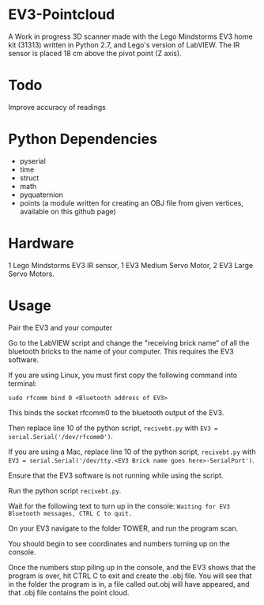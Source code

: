 # EV3-Pointcloud
A Work in progress 3D scanner made with the Lego Mindstorms EV3 home kit (31313) written in Python 2.7, and Lego's version of LabVIEW. The IR sensor is placed 18 cm above the pivot point (Z axis).

# Todo
Improve accuracy of readings

# Python Dependencies
* pyserial
* time
* struct
* math
* pyquaternion
* points (a module written for creating an OBJ file from given vertices, available on this github page)

# Hardware
1 Lego Mindstorms EV3 IR sensor, 1 EV3 Medium Servo Motor, 2 EV3 Large Servo Motors.

# Usage
Pair the EV3 and your computer

Go to the LabVIEW script and change the "receiving brick name" of all the bluetooth bricks to the name of your computer. This requires the EV3 software.

If you are using Linux, you must first copy the following command into terminal:
```
sudo rfcomm bind 0 <Bluetooth address of EV3>
```
This binds the socket rfcomm0 to the bluetooth output of the EV3.

Then replace line 10 of the python script, ```recivebt.py``` with ```EV3 = serial.Serial('/dev/rfcomm0')```.

If you are using a Mac, replace line 10 of the python script, ```recivebt.py``` with 
```EV3 = serial.Serial('/dev/tty.<EV3 Brick name goes here>-SerialPort')```.

Ensure that the EV3 software is not running while using the script.

Run the python script ```recivebt.py```.

Wait for the following text to turn up in the console:
```Waiting for EV3 Bluetooth messages, CTRL C to quit.```

On your EV3 navigate to the folder TOWER, and run the program scan.

You should begin to see coordinates and numbers turning up on the console.

Once the numbers stop piling up in the console, and the EV3 shows that the program is over, hit CTRL C to exit and create the .obj file. You will see that in the folder the program is in, a file called out.obj will have appeared, and that .obj file contains the point cloud. 
